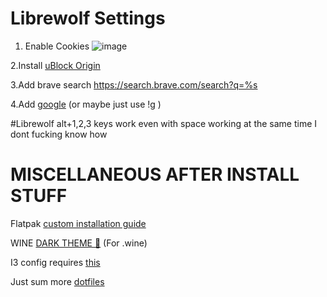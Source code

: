 # Librewolf Settings 
1. Enable Cookies
![image](https://github.com/user-attachments/assets/26c41a46-659d-47c0-b893-d991e45637e6)

2.Install [uBlock Origin](https://addons.mozilla.org/en-US/firefox/addon/ublock-origin/)

3.Add brave search
https://search.brave.com/search?q=%s

4.Add [google](https://github.com/ungoogled-software/ungoogled-chromium/discussions/1488#discussioncomment-619116) (or maybe just use !g )

#Librewolf alt+1,2,3 keys work even with space working at the same time I dont fucking know how

# MISCELLANEOUS AFTER INSTALL STUFF

Flatpak [custom installation guide](https://docs.flatpak.org/en/latest/tips-and-tricks.html#adding-a-custom-installation)

WINE [DARK THEME 🍷](https://raw.githubusercontent.com/Twig6943/AffinityOnLinux/main/wine-dark-theme.reg) (For .wine)

I3 config requires [this](https://github.com/adi1090x/polybar-themes)

Just sum more [dotfiles](https://github.com/hyper-dot/dotfiles-old)
